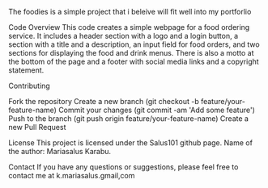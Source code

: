 The foodies is a simple project that i beleive will fit well into my portforlio

Code Overview
This code creates a simple webpage for a food ordering service. It includes a header section with a logo and a login button, a section with a title and a description, an input field for food orders, and two sections for displaying the food and drink menus. There is also a motto at the bottom of the page and a footer with social media links and a copyright statement.

Contributing

Fork the repository
Create a new branch (git checkout -b feature/your-feature-name)
Commit your changes (git commit -am 'Add some feature')
Push to the branch (git push origin feature/your-feature-name)
Create a new Pull Request

License
This project is licensed under the Salus101 github page.
Name of the author: Mariasalus Karabu.

Contact
If you have any questions or suggestions, please feel free to contact me at k.mariasalus.gmail,com